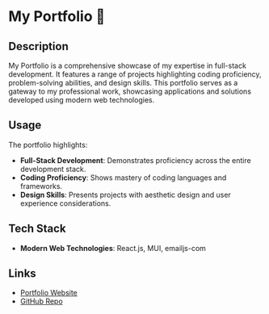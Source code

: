 # My Portfolio 🚀

## Description

My Portfolio is a comprehensive showcase of my expertise in full-stack development. It features a range of projects highlighting coding proficiency, problem-solving abilities, and design skills. This portfolio serves as a gateway to my professional work, showcasing applications and solutions developed using modern web technologies.

## Usage

The portfolio highlights:

- **Full-Stack Development**: Demonstrates proficiency across the entire development stack.
- **Coding Proficiency**: Shows mastery of coding languages and frameworks.
- **Design Skills**: Presents projects with aesthetic design and user experience considerations.

## Tech Stack

- **Modern Web Technologies**: React.js, MUI, emailjs-com

## Links

- [Portfolio Website](https://www.johnlundydev.com/)
- [GitHub Repo](https://github.com/johnlundy94/full-stack-portfolio)
